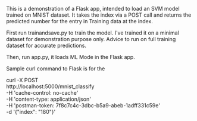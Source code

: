 This is a demonstration of a Flask app, intended to load an SVM model trained on MNIST dataset.
It takes the index via a POST call and returns the predicted number for the entry in Training data at the index.

First run trainandsave.py to train the model. I've trained it on a minimal dataset for demonstration purpose only. 
Advice to run on full training dataset for accurate predictions.

Then, run app.py, it loads ML Mode in the Flask app.

Sample curl command to Flask is for the 

curl -X POST \
  http://localhost:5000/mnist_classify \
  -H 'cache-control: no-cache' \
  -H 'content-type: application/json' \
  -H 'postman-token: 7f8c7c4c-3dbc-b5a9-abeb-1adff331c59e' \
  -d '{"index": "180"}'